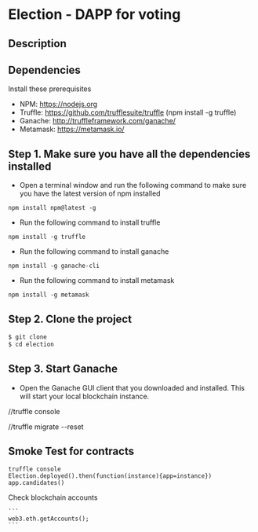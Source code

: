 # Election - DAPP for voting
## Description



## Dependencies
Install these prerequisites 
- NPM: https://nodejs.org
- Truffle: https://github.com/trufflesuite/truffle (npm install -g truffle)
- Ganache: http://truffleframework.com/ganache/
- Metamask: https://metamask.io/

## Step 1. Make sure you have all the dependencies installed
- Open a terminal window and run the following command to make sure you have the latest version of npm installed
```
npm install npm@latest -g
```

- Run the following command to install truffle
```
npm install -g truffle
```

- Run the following command to install ganache
```
npm install -g ganache-cli
```

- Run the following command to install metamask
```
npm install -g metamask
```

## Step 2. Clone the project
```bash
$ git clone
$ cd election
```

## Step 3. Start Ganache
- Open the Ganache GUI client that you downloaded and installed. This will start your local blockchain instance.



 //truffle console

 //truffle migrate --reset


## Smoke Test for contracts

```
truffle console
Election.deployed().then(function(instance){app=instance})
app.candidates()
```

Check blockchain accounts
    
    ```
    web3.eth.getAccounts();
    ```



